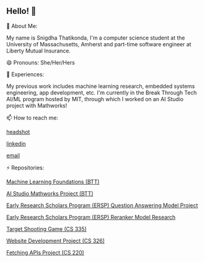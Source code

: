 ## Hello! 👋

🔭 About Me: 

My name is Snigdha Thatikonda, I'm a computer science student at the University of Massachusetts, Amherst and part-time software engineer at Liberty Mutual Insurance. 

😄 Pronouns: She/Her/Hers

🌱 Experiences:

My previous work includes machine learning research, embedded systems engineering, app development, etc. I'm currently in the Break Through Tech AI/ML program hosted by MIT, through which I worked on an AI Studio project with Mathworks!

📫 How to reach me:

[headshot](https://github.com/user-attachments/assets/e5b19ff2-3194-402a-970a-36b03fd2c45b)

[linkedin](https://www.linkedin.com/in/snigdha-thatikonda/)

[email](sthatikonda@umass.edu)


⚡ Repositories:

[Machine Learning Foundations (BTT)](https://github.com/thatikos/btt)

[AI Studio Mathworks Project (BTT)](https://github.com/bits-and-bytes85/landslide-prediction)

[Early Research Scholars Program (ERSP) Question Answering Model Project](https://github.com/thatikos/ersp-unified-qa)

[Early Research Scholars Program (ERSP) Reranker Model Research](https://github.com/thatikos/ersp-reranker)


[Target Shooting Game (CS 335)](https://github.com/jvelazquez4/335project)

[Website Development Project (CS 326)](https://github.com/ankitgoyal0106/Swap-Shop)

[Fetching APIs Project (CS 220)](https://github.com/umass-compsci-220-spring-24-hw7/39)


<!--
**thatikos/thatikos** is a ✨ _special_ ✨ repository because its `README.md` (this file) appears on your GitHub profile.

Here are some ideas to get you started:

- 🔭 I’m currently working on ...
- 🌱 I’m currently learning ...
- 👯 I’m looking to collaborate on ...!
- 🤔 I’m looking for help with ...
- 💬 Ask me about ...
- 📫 How to reach me: ...
- 😄 Pronouns: ...
- ⚡ Fun fact: ...
-->
